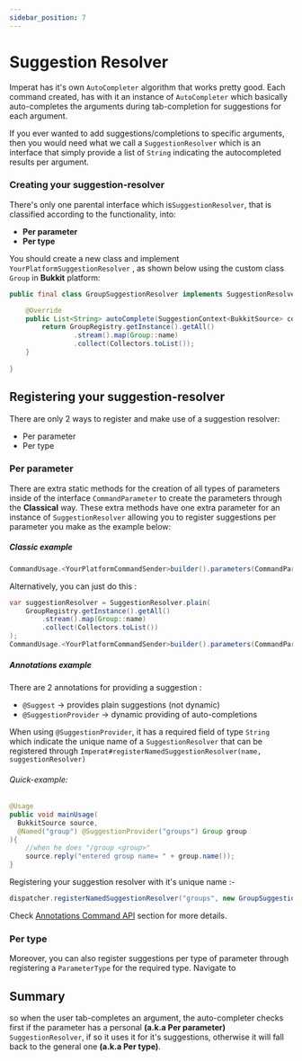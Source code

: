 ```yaml
---
sidebar_position: 7
---
```

# Suggestion Resolver

Imperat has it's own `AutoCompleter` algorithm that works pretty good.
Each command created, has with it an instance of `AutoCompleter` which basically auto-completes
the arguments during tab-completion for suggestions for each argument.

If you ever wanted to add suggestions/completions to specific arguments, then you would need
what we call a `SuggestionResolver` which is an interface that simply provide a list of `String` indicating the autocompleted results per argument.

### Creating your suggestion-resolver
There's only one parental interface which is`SuggestionResolver`, that is classified according to the functionality, into:
- **Per parameter**
- **Per type**

You should create a new class and implement `YourPlatformSuggestionResolver` , as shown below using the custom class `Group` in **Bukkit** platform:

```java
public final class GroupSuggestionResolver implements SuggestionResolver<BukkitSource, Group> {

    @Override
    public List<String> autoComplete(SuggestionContext<BukkitSource> context, CommandParameter parameter) {
        return GroupRegistry.getInstance().getAll()
                .stream().map(Group::name)
                .collect(Collectors.toList());
    }
    
}
```


## Registering your suggestion-resolver
There are only 2 ways to register and make use of a suggestion resolver:
- Per parameter
- Per type
### Per parameter
There are extra static methods for the creation of all types of parameters inside of the interface `CommandParameter` to create the parameters through the **Classical** way.
These extra methods have one extra parameter for an instance of `SuggestionResolver`
allowing you to register suggestions per parameter you make as the example below:
##### Classic example
```java
CommandUsage.<YourPlatformCommandSender>builder().parameters(CommandParameter.required("group", Group.class, new GroupSuggestionResolver()))
```

Alternatively, you can just do this :
```java
var suggestionResolver = SuggestionResolver.plain(
    GroupRegistry.getInstance().getAll()
        .stream().map(Group::name)
        .collect(Collectors.toList())
);
CommandUsage.<YourPlatformCommandSender>builder().parameters(CommandParameter.required("group", Group.class, suggestionResolver));
```

##### Annotations example
There are 2 annotations for providing a suggestion :
- `@Suggest` -> provides plain suggestions (not dynamic)
- `@SuggestionProvider` -> dynamic providing of auto-completions

When using `@SuggestionProvider`, it has a required field of type `String` which 
indicate the unique name of a `SuggestionResolver` that can be registered through 
`Imperat#registerNamedSuggestionResolver(name, suggestionResolver)`
###### Quick-example:

```java
@Usage  
public void mainUsage(
  BukkitSource source,
  @Named("group") @SuggestionProvider("groups") Group group
){  
	//when he does "/group <group>"  
	source.reply("entered group name= " + group.name());  
}
```

Registering your suggestion resolver with it's unique name :-

```java
dispatcher.registerNamedSuggestionResolver("groups", new GroupSuggestionResolver());
```
Check [Annotations Command API](command-api/Annotations%20Command%20API.md) section for more details.

### Per type
Moreover, you can also register suggestions per type of parameter 
through registering a `ParameterType` for the required type.
Navigate to 

## Summary
so when the user tab-completes an argument, the auto-completer checks first if the parameter has a personal **(a.k.a Per parameter)** `SuggestionResolver`, if so it uses it for it's suggestions, otherwise it will fall back to the general one **(a.k.a Per type)**.
